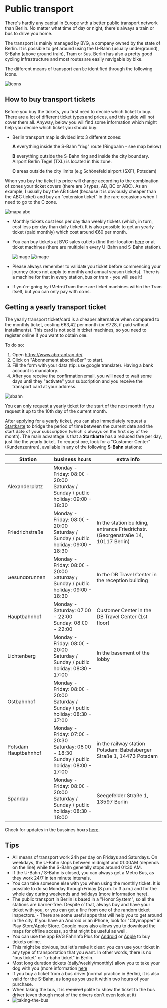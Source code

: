 # Public transport

There's hardly any capital in Europe with a better public transport network than Berlin. No matter what time of day or night, there's always a train or bus to drive you home.

The transport is mainly managed by BVG, a company owned by the state of Berlin. It is possible to get around using the U-Bahn (usually underground), S-Bahn (above ground train), Tram or Bus. Berlin has also a pretty good cycling infrastructure and most routes are easily navigable by bike.

The different means of transport can be identified through the following icons.

![icons](https://cloud.githubusercontent.com/assets/2975955/17560078/fd119d6e-5f20-11e6-9bea-dea79e3aa4db.png)

## How to buy transport tickets

Before you buy the tickets, you first need to decide which ticket to buy. There are a lot of different ticket types and prices, and this guide will not cover them all. Anyway, below you will find some information which might help you decide which ticket you should buy:

- Berlin transport map is divided into 3 different zones:

  **A** everything inside the S-Bahn "ring" route (Ringbahn - see map below)

  **B** everything outside the S-Bahn ring and inside the city boundary. Airport Berlin Tegel (TXL) is located in this zone.

  **C** areas outside the city limits (e.g Schönefeld airport (SXF), Potsdam)

When you buy the ticket its price will change according to the combination of zones your ticket covers (there are 3 types, AB, BC or ABC). As an example, I usually buy the AB ticket (because it is obviously cheaper than the ABC ticket) and buy an "extension ticket" in the rare occasions when I need to go to the C zone.

![mapa abc](https://cloud.githubusercontent.com/assets/2975955/17400833/81c83ad0-5a4a-11e6-9e8e-e4e1731cb51c.png)

- Monthly tickets cost less per day than weekly tickets (which, in turn, cost less per day than daily ticket). It is also possible to get an yearly ticket (paid monthly) which cost around €60 per month.

- You can buy tickets at BVG sales outlets (find their location [here](https://www.bvg.de/en/Tickets/Other-ways-to-buy/At-sales-outlets) or at ticket machines (there are multiple in every U-Bahn and S-Bahn station).

  ![image](https://cloud.githubusercontent.com/assets/2975955/17400420/07babecc-5a48-11e6-8303-e837b419a7b8.png)
  ![image](https://cloud.githubusercontent.com/assets/2975955/21357252/d11d403e-c6d4-11e6-9c5e-7d1e3e68efbf.png)

- Please always remember to validate  you ticket before commencing your journey (does not apply to monthly and annual season tickets). There is a machine for that in every station, bus or tram - you will see it!

- If you're going by (Metro)Tram there are ticket machines within the Tram itself, but you can only pay with coins.

## Getting a yearly transport ticket

The yearly transport ticket/card is a cheaper alternative when compared to the monthly ticket, costing €63,42 per month (or €728, if paid without installments).
This card is not sold in ticket machines, so you need to register online if you want to obtain one.

To do so:

  1. Open https://www.abo-antrag.de/
  2. Click on "Abonnement abschließen" to start.
  3. Fill the form with your data (tip: use google translate). Having a bank account is mandatory.
  4. After you receive the confirmation email, you will need to wait some days until they "activate" your subscription and you receive the transport card at your address.

![sbahn](https://cloud.githubusercontent.com/assets/2975955/21577255/c1620f34-cf54-11e6-9859-ebad96aca928.gif)

You can only request a yearly ticket for the start of the next month if you request it up to the 10th day of the current month.

After applying for a yearly ticket, you can also immediately request a [Startkarte](https://sbahn.berlin/tickets/vbb-ticket-im-abo/startkarte/) to bridge the period of time between the current date and the start date of your subscription (which is always on the first day of the month). The main advantage is that a **Startkarte** has a reduced fare per day, just like the yearly ticket. To request one, look for a "Customer Center" (Kundenzentren), available in any of the following **S-Bahn** stations:

| Station | business hours | extra info |
|--- |---|--- |
| Alexanderplatz | Monday - Friday: 08:00 - 20:00<br>Saturday / Sunday / public holiday: 09:00 - 18:30||
| Friedrichstraße | Monday - Friday: 08:00 - 20:00<br>Saturday / Sunday / public holiday: 09:00 - 18:30| In the station building, entrance Friedrichstr. (Georgenstraße 14, 10117 Berlin) |
| Gesundbrunnen | Monday - Friday: 08:00 - 20:00<br>Saturday / Sunday / public holiday: 09:00 - 18:30| In the DB Travel Center in the reception building |
| Hauptbahnhof | Monday - Saturday: 07:00 - 22:00<br>Sunday: 08:00 - 22:00| Customer Center in the DB Travel Center (1st floor)|
| Lichtenberg | Monday - Friday: 08:00 - 20:00<br>Saturday / Sunday / public holiday: 08:30 - 17:00 | In the basement of the lobby |
| Ostbahnhof | Monday - Friday: 08:00 - 20:00<br>Saturday / Sunday / public holiday: 08:30 - 17:00||
| Potsdam Hauptbahnhof | Monday - Friday: 07:00 - 20:30<br>Saturday: 08:00 - 18:30<br>Sunday / public holiday: 08:00 - 17:00|in the railway station Potsdam: Babelsberger Straße 1, 14473 Potsdam|
| Spandau | Monday - Friday: 08:00 - 20:00<br>Saturday / Sunday / public holiday: 08:30 - 18:00 | Seegefelder Straße 1, 13597 Berlin |

Check for updates in the bussines hours [here](https://sbahn.berlin/tickets/verkauf-kontakt/verkaufsstellen/).

## Tips

- All means of transport work 24h per day on Fridays and Saturdays. On weekdays, the U-Bahn stops between midnight and 01:00AM (depends on the line) while the S-Bahn generally stops around 01:30 AM.
- If the U-Bahn / S-Bahn is closed, you can always get a Metro Bus, as they work 24/7 in ten minute intervals.
- You can take someone else with you when using the monthly ticket. It is possible to do so Monday through Friday (8 p.m. to 3 a.m.) and for the whole day during weekends and holidays (more information [here](http://www.s-bahn-berlin.de/aboundtickets/vbb_umweltkarte_im_abo.htm)).
- The public transport in Berlin is based in a "Honor System", so all the stations are barrier-free. Despite of that, always buy and have your ticket with you, or you can get a fine from one of the random ticket inspectors.  - There are some useful apps that will help you to get around in the city. If you have an Android or an iPhone, look for "Citymapper" in Play Store/Apple Store. Google maps also allows you to download the maps for offline access, so that might be useful as well.
- You can use the app BVG FahrInfo Plus for [Android](https://play.google.com/store/apps/details?id=de.eos.uptrade.android.fahrinfo.berlin) or [Apple](https://itunes.apple.com/de/app/bvg-fahrinfo-plus-berlin/id284971745?l=en&mt=8) to buy tickets online.
- This might be obvious, but let's make it clear: you can use your ticket in any type of transportation that you want. In other words, there is no "bus ticket" or "u-bahn ticket" in Berlin.
- Most long duration tickets (daily/weekly/monthly) allow you to take your dog with you (more information [here](https://www.bvg.de/en/Tickets/conditions-of-carriage)
- If you buy a ticket from a bus driver (normal practice in Berlin), it is also valid for the S-Bahn, as long as you use it within two hours of your purchase.
- When taking the bus, it is ~~required~~ polite to show the ticket to the bus driver (even though most of the drivers don't even look at it)
- ![taking-the-bus](https://cloud.githubusercontent.com/assets/2975955/21542148/17b0b326-cdbc-11e6-9496-6f886919a271.gif)
